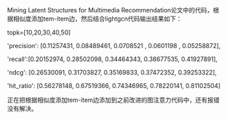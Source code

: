 Mining Latent Structures for Multimedia Recommendation论文中的代码，根据相似度添加tem-item边，然后结合lightgcn代码输出结果如下：

topk=[10,20,30,40,50]

'precision': [0.11257431, 0.08489461, 0.0708521 , 0.0601198 , 0.05258872],

 'recall':[0.20152974, 0.28502098, 0.34464343, 0.38677535, 0.41927891], 

'ndcg': [0.26530091, 0.31703827, 0.35169833, 0.37472352, 0.39253322], 

'hit_ratio': [0.56278148, 0.67519366, 0.74346965, 0.78220141, 0.81102504]

正在把根据相似度添加tem-item边添加到之前改进的图注意力代码中，还有报错没有解决。